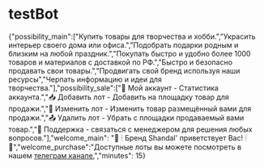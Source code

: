 # testBot


{"possibility_main":["Купить товары для творчества и хобби.","Украсить интерьер своего дома или офиса.","Подобрать подарки родным и близким на любой праздник.","Покупать быстро и удобно более 1000 товаров и материалов с доставкой по РФ.","Быстро и безопасно продавать свои товары.","Продвигать свой бренд используя наши ресурсы","Черпать информацию и идеи для творчества."],"possibility_sale":["👤 Мой аккаунт - Статистика аккаунта.","📥 Добавить лот - Добавить на площадку товар для продажи.","🔁 Изменить лот - Изменить товар размещённый вами для продажи.","📤 Удалить лот - Убрать с площадки продаваемый вами товар.","📮 Поддержка - связаться с менеджером для решения любых вопросов."],"welcome_main": "🏪 🕯 Бренд Shandal' приветствует Вас! 🕯 🏪","welcome_purchase":"Доступные лоты вы можете посмотреть в нашем [телеграм канале.](https://t.me/shandalshop)","minutes": 15}
